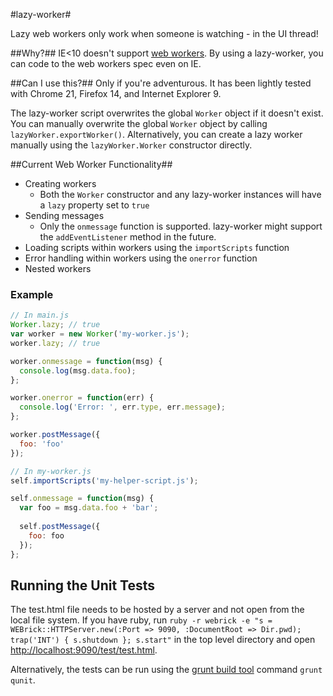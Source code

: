 #lazy-worker#

Lazy web workers only work when someone is watching - in the UI thread!

##Why?##
IE<10 doesn't support [web workers](https://developer.mozilla.org/en-US/docs/DOM/Using_web_workers). By using a lazy-worker, you can code to the web workers spec even on IE. 

##Can I use this?##
Only if you're adventurous. It has been lightly tested with Chrome 21, Firefox 14, and Internet Explorer 9. 

The lazy-worker script overwrites the global `Worker` object if it doesn't exist. You can manually overwrite the global `Worker` object by calling `lazyWorker.exportWorker()`. Alternatively, you can create a lazy worker manually using the `lazyWorker.Worker` constructor directly.

##Current Web Worker Functionality##
* Creating workers
  * Both the `Worker` constructor and any lazy-worker instances will have a `lazy` property set to `true`   
* Sending messages
  * Only the `onmessage` function is supported. lazy-worker might support the `addEventListener` method in the future.
* Loading scripts within workers using the `importScripts` function
* Error handling within workers using the `onerror` function
* Nested workers

### Example ###
```javascript
// In main.js
Worker.lazy; // true
var worker = new Worker('my-worker.js');
worker.lazy; // true

worker.onmessage = function(msg) {
  console.log(msg.data.foo);
};

worker.onerror = function(err) {
  console.log('Error: ', err.type, err.message);
};

worker.postMessage({
  foo: 'foo'
});
```

```javascript
// In my-worker.js
self.importScripts('my-helper-script.js');

self.onmessage = function(msg) {
  var foo = msg.data.foo + 'bar';
  
  self.postMessage({
    foo: foo
  });
};
```

## Running the Unit Tests ##
The test.html file needs to be hosted by a server and not open from the local file system. If you have ruby, run `ruby -r webrick -e "s = WEBrick::HTTPServer.new(:Port => 9090, :DocumentRoot => Dir.pwd); trap('INT') { s.shutdown }; s.start"` in the top level directory and open [http://localhost:9090/test/test.html](http://localhost:9090/test/test.html).

Alternatively, the tests can be run using the [grunt build tool](https://github.com/cowboy/grunt) command `grunt qunit`.